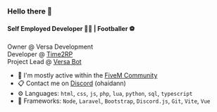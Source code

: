 ### Hello there 👋

#### Self Employed Developer 👩‍💻 | Footballer ⚽ 

Owner @ Versa Development<br>
Developer @ [Time2RP](https://time2rp.com)<br>
Project Lead @ [Versa Bot](https://versabot.net)<br>

- 💬 I'm mostly active within the [FiveM Community](https://forum.cfx.re)
- 📋 Contact me on [Discord](https://discord.com/users/383963385202606081) (ohaidann)
- ⚙️ Languages: `html`, `css`, `js`, `php`, `lua`, `python`, `sql`, `typescript`
- 🧰 Frameworks: `Node`, `Laravel`, `Bootstrap`, `Discord.js`, `Git`, `Vite`, `Vue`
